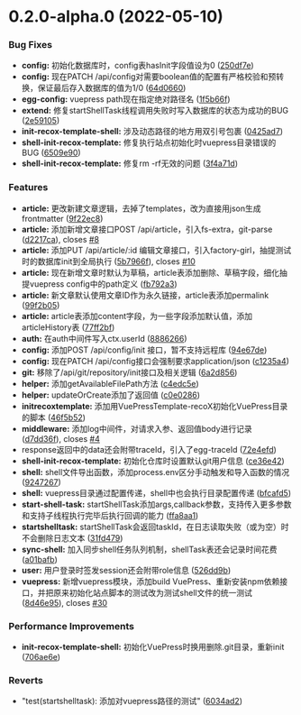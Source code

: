 

# 0.2.0-alpha.0 (2022-05-10)


### Bug Fixes

* **config:** 初始化数据库时，config表hasInit字段值设为0 ([250df7e](https://github.com/shadowfish07/VuePressAdmin-backend/commit/250df7e5ceba242ed2ab18d4caa43fc01ca16e89))
* **config:** 现在PATCH /api/config对需要boolean值的配置有严格校验和预转换，保证最后存入数据库的值为1/0 ([64d0660](https://github.com/shadowfish07/VuePressAdmin-backend/commit/64d06604051fdcac067449686348fd2b11743996))
* **egg-config:** vuepress path现在指定绝对路径名 ([1f5b66f](https://github.com/shadowfish07/VuePressAdmin-backend/commit/1f5b66f1594be2e6d2f30eb0a5ca5d966dff1983))
* **extend:** 修复startShellTask线程调用失败时写入数据库的状态为成功的BUG ([2e59105](https://github.com/shadowfish07/VuePressAdmin-backend/commit/2e591057ce9877e4c262f77f73703c121dbdc387))
* **init-recox-template-shell:** 涉及动态路径的地方用双引号包裹 ([0425ad7](https://github.com/shadowfish07/VuePressAdmin-backend/commit/0425ad7c88835657ee15c87ff0f11644038051be))
* **shell-init-recox-template:** 修复执行站点初始化时vuepress目录错误的BUG ([6509e90](https://github.com/shadowfish07/VuePressAdmin-backend/commit/6509e903d7ffd2175862ca2015d1e42cdf6b0f79))
* **shell-init-recox-template:** 修复rm -rf无效的问题 ([3f4a71d](https://github.com/shadowfish07/VuePressAdmin-backend/commit/3f4a71d138398834d2c4e9b4dcaf5bda0c549fa8))


### Features

* **article:** 更改新建文章逻辑，去掉了templates，改为直接用json生成frontmatter ([9f22ec8](https://github.com/shadowfish07/VuePressAdmin-backend/commit/9f22ec8436085f3e9a67ea5bc999884daaee0373))
* **article:** 添加新增文章接口POST /api/article，引入fs-extra，git-parse ([d2217ca](https://github.com/shadowfish07/VuePressAdmin-backend/commit/d2217caec37a353b2530865ce1659f28fd442099)), closes [#8](https://github.com/shadowfish07/VuePressAdmin-backend/issues/8)
* **article:** 添加PUT /api/article/:id 编辑文章接口，引入factory-girl，抽提测试时的数据库init到全局执行 ([5b7966f](https://github.com/shadowfish07/VuePressAdmin-backend/commit/5b7966f859644cee153ec976bee50e8903e7fbb4)), closes [#10](https://github.com/shadowfish07/VuePressAdmin-backend/issues/10)
* **article:** 现在新增文章时默认为草稿，article表添加删除、草稿字段，细化抽提vuepress config中的path定义 ([fb792a3](https://github.com/shadowfish07/VuePressAdmin-backend/commit/fb792a3ae4035273060a7b6f56deb07000aca60d))
* **article:** 新文章默认使用文章ID作为永久链接，article表添加permalink ([99f2b05](https://github.com/shadowfish07/VuePressAdmin-backend/commit/99f2b0561af916ff9d38cac81ed32c598cc8e2ef))
* **article:** article表添加content字段，为一些字段添加默认值，添加articleHistory表 ([77ff2bf](https://github.com/shadowfish07/VuePressAdmin-backend/commit/77ff2bf85dd2de6de6f5a00ac0f78d2568db0b4c))
* **auth:** 在auth中间件写入ctx.userId ([8886266](https://github.com/shadowfish07/VuePressAdmin-backend/commit/888626660e40fe6dfde6d5e12c7512bd2544bdf0))
* **config:** 添加POST /api/config/init 接口，暂不支持远程库 ([94e67de](https://github.com/shadowfish07/VuePressAdmin-backend/commit/94e67de901dbc2f81be7b8b758cf033b7546632c))
* **config:** 现在PATCH /api/config接口会强制要求application/json ([c1235a4](https://github.com/shadowfish07/VuePressAdmin-backend/commit/c1235a4db7fba54025123e45b75c62e46a871532))
* **git:** 移除了/api/git/repository/init接口及相关逻辑 ([6a2d856](https://github.com/shadowfish07/VuePressAdmin-backend/commit/6a2d8565f07b99ee3777c1fd550881f96615e97c))
* **helper:** 添加getAvailableFilePath方法 ([c4edc5e](https://github.com/shadowfish07/VuePressAdmin-backend/commit/c4edc5e429d015e3bfcc60c41b1ec7406d84fcf1))
* **helper:** updateOrCreate添加了返回值 ([c0e0286](https://github.com/shadowfish07/VuePressAdmin-backend/commit/c0e0286f241a8bdc190d31127319505cb559ea79))
* **initrecoxtemplate:** 添加用VuePressTemplate-recoX初始化VuePress目录的脚本 ([46f5b52](https://github.com/shadowfish07/VuePressAdmin-backend/commit/46f5b52b55202283c25bbcc082f2d55f6d809396))
* **middleware:** 添加log中间件，对请求入参、返回值body进行记录 ([d7dd36f](https://github.com/shadowfish07/VuePressAdmin-backend/commit/d7dd36fed33efb00c8a27dd2efaa956f9d95c16a)), closes [#4](https://github.com/shadowfish07/VuePressAdmin-backend/issues/4)
* response返回中的data还会附带traceId，引入了egg-traceId ([72e4efd](https://github.com/shadowfish07/VuePressAdmin-backend/commit/72e4efd72e837e8df24da2e9f8c2c9b348aa71bd))
* **shell-init-recox-template:** 初始化仓库时设置默认git用户信息 ([ce36e42](https://github.com/shadowfish07/VuePressAdmin-backend/commit/ce36e42d2f683f982e7cb7c7713a27fa9ff547e1))
* **shell:** shell文件导出函数，添加process.env区分手动触发和导入函数的情况 ([9247267](https://github.com/shadowfish07/VuePressAdmin-backend/commit/92472677f6fd4d51a3bf1d2a98071bc4ee938f15))
* **shell:** vuepress目录通过配置传递，shell中也会执行目录配置传递 ([bfcafd5](https://github.com/shadowfish07/VuePressAdmin-backend/commit/bfcafd59f506b491d54b77705b94b88e44b6e8d5))
* **start-shell-task:** startShellTask添加args,callback参数，支持传入更多参数和支持子线程执行完毕后执行回调的能力 ([ffa8aa1](https://github.com/shadowfish07/VuePressAdmin-backend/commit/ffa8aa15a2faa334b6322ce59d1cea1d0ced1be3))
* **startshelltask:** startShellTask会返回taskId，在日志读取失败（或为空）时不会删除日志文本 ([31fd479](https://github.com/shadowfish07/VuePressAdmin-backend/commit/31fd479d26a170e3e2ad42a82dd0d25f3401bd92))
* **sync-shell:** 加入同步shell任务队列机制，shellTask表还会记录时间花费 ([a01bafb](https://github.com/shadowfish07/VuePressAdmin-backend/commit/a01bafb8282b57b548df2bce5dc41ea256a481dc))
* **user:** 用户登录时签发session还会附带role信息 ([526dd9b](https://github.com/shadowfish07/VuePressAdmin-backend/commit/526dd9b3c9ec0d266253ccb07eca90b5772718a0))
* **vuepress:** 新增vuepress模块，添加build VuePress、重新安装npm依赖接口，并把原来初始化站点脚本的测试改为测试shell文件的统一测试 ([8d46e95](https://github.com/shadowfish07/VuePressAdmin-backend/commit/8d46e9514efec065b7e46f97ef30d951a5076c5e)), closes [#30](https://github.com/shadowfish07/VuePressAdmin-backend/issues/30)


### Performance Improvements

* **init-recox-template-shell:** 初始化VuePress时换用删除.git目录，重新init ([706ae6e](https://github.com/shadowfish07/VuePressAdmin-backend/commit/706ae6e7438db474fc788b3dd5d4d7801fdf5bc0))


### Reverts

* "test(startshelltask): 添加对vuepress路径的测试" ([6034ad2](https://github.com/shadowfish07/VuePressAdmin-backend/commit/6034ad268fe72aa3bfd92f60a8936a5ec5c1864f))